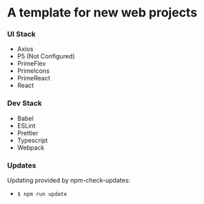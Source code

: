 # A template for new web projects

### UI Stack
* Axios
* P5 (Not Configured)
* PrimeFlex
* PrimeIcons
* PrimeReact
* React

### Dev Stack
* Babel
* ESLint
* Prettier
* Typescript
* Webpack

### Updates
Updating provided by npm-check-updates:
* <code>$ npm run update</code>
